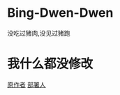 # Bing-Dwen-Dwen

没吃过猪肉,没见过猪跑

# 我什么都没修改

[原作者](https://github.com/dragonir/3d)
[部署人](https://github.com/lofter414)